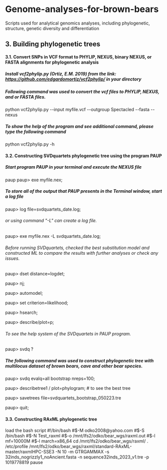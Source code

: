 # Genome-analyses-for-brown-bears
Scripts used for analytical genomics analyses, including phylogenetic, structure, genetic diversity and differentiation

## 3. Building phylogenetic trees
#### 3.1. Convert SNPs in VCF format to PHYLIP, NEXUS, binary NEXUS, or FASTA alignments for phylogenetic analysis
  ##### Install vcf2phylip.py (Ortiz, E.M. 2019) from the link: https://github.com/edgardomortiz/vcf2phylip/ in your directory
  ##### Following command was used to convert the vcf files to PHYLIP, NEXUS, and or FASTA files. 
python vcf2phylip.py --input myfile.vcf --outgroup Spectacled --fasta --nexus
  ##### To show the help of the program and see additional command, please type the following command
python vcf2phylip.py -h

#### 3.2. Constructing SVDquartets phylogenetic tree using the program PAUP
  ##### Start program PAUP in your terminal and execute the NEXUS file 
paup
paup> exe myfile.nex;
  ##### To store all of the output that PAUP presents in the Terminal window, start a log file 
paup> log file=svdquartets_date.log;
  ###### or using command "-L" can create a log file.  
paup> exe myfile.nex -L svdquartets_date.log; 
  ###### Before running SVDquartets, checked the best substitution model and constructed ML to compare the results with further analyses or check any issues. 
paup> dset distance=logdet;

paup> nj;

paup> automodel;

paup> set criterion=likelihood;

paup> hsearch;

paup> describe/plot=p;

  ###### To see the help system of the SVDquartets in PAUP program. 
paup> svdq ?
  ##### The following command was used to construct phylogenetic tree with multilocus dataset of brown bears, cave and other bear species. 
paup> svdq evalq=all bootstrap nreps=100;

paup> describetree1 / plot=phylogram; # to see the best tree

paup> savetrees file=svdquartets_bootstrap_050223.tre

paup> quit;

#### 3.3. Constructing RAxML phylogenetic tree 
load the bash script 
#!/bin/bash
#$-M odko2008@yahoo.com
#$-S /bin/bash
#$-N Test_raxml
#$-o /mnt/lfs2/odko/bear_wgs/raxml.out
#$-l mf=10000M
#$-l march=x86_64
cd /mnt/lfs2/odko/bear_wgs/raxml/
. /etc/profile
/mnt/lfs2/odko/bear_wgs/raxml/standard-RAxML-master/raxmlHPC-SSE3 -N 10 -m GTRGAMMAX -s 32inds_nogrizzly1_noAncient.fasta -n sequence32inds_2023_v1.tre -p 1019778819 pause
